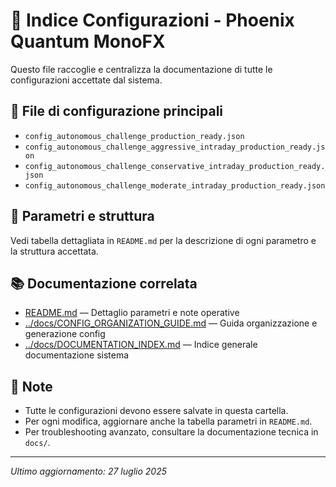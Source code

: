 # 📑 Indice Configurazioni - Phoenix Quantum MonoFX

Questo file raccoglie e centralizza la documentazione di tutte le configurazioni accettate dal sistema.

## 📁 File di configurazione principali

- `config_autonomous_challenge_production_ready.json`  
- `config_autonomous_challenge_aggressive_intraday_production_ready.json`  
- `config_autonomous_challenge_conservative_intraday_production_ready.json`  
- `config_autonomous_challenge_moderate_intraday_production_ready.json`  

## 📑 Parametri e struttura

Vedi tabella dettagliata in `README.md` per la descrizione di ogni parametro e la struttura accettata.

## 📚 Documentazione correlata

- [README.md](README.md) — Dettaglio parametri e note operative
- [../docs/CONFIG_ORGANIZATION_GUIDE.md](../docs/CONFIG_ORGANIZATION_GUIDE.md) — Guida organizzazione e generazione config
- [../docs/DOCUMENTATION_INDEX.md](../docs/DOCUMENTATION_INDEX.md) — Indice generale documentazione sistema

## 📝 Note

- Tutte le configurazioni devono essere salvate in questa cartella.
- Per ogni modifica, aggiornare anche la tabella parametri in `README.md`.
- Per troubleshooting avanzato, consultare la documentazione tecnica in `docs/`.

---

*Ultimo aggiornamento: 27 luglio 2025*
